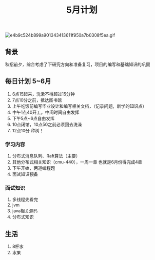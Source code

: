 ﻿---
title: 5月计划
tag: schedule
categories: other
---


![e4b9c524b899a901343413611f950a7b0308f5ea.gif](https://upload-images.jianshu.io/upload_images/5753761-b514e014a31ac63a.gif?imageMogr2/auto-orient/strip)
## 背景
秋招前夕，综合考虑了下研究方向和准备复习，项目的编写和基础知识的巩固<!-- more -->

## 每日计划 5~6月
1. 6点15起来，洗漱不得超过15分钟
2. 7点10分之前，抵达图书馆
3. 上午吃饭前编写毕业设计和编写相关文档，（记录问题，新学的知识点）
4. 中午1点40开工，中间时间自由发挥
5. 下午5点~6点自由发挥
6. 10点闭馆，10点50之前必须回去洗澡
7. 12点10分 种树！

### 学习内容
1. 分布式消息队列、Raft算法（主要）
2. 其他分布式相关知识（cmu-440），一周一章 也就是6月份得完成4章
3. 下午开始，两道编程题
4. 面试知识预备

### 面试知识
1. 多线程先看完
2. jvm
3. java相关源码
4. 分布式知识

## 生活
1. 8杯水
2. 水果
